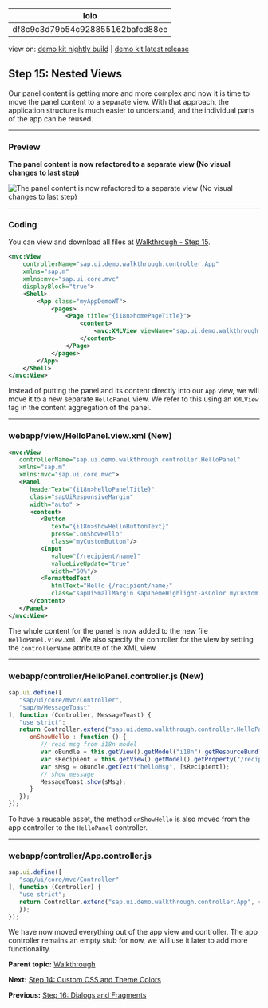 <!-- loiodf8c9c3d79b54c928855162bafcd88ee -->

| loio |
| -----|
| df8c9c3d79b54c928855162bafcd88ee |

<div id="loio">

view on: [demo kit nightly build](https://sdk.openui5.org/nightly/#/topic/df8c9c3d79b54c928855162bafcd88ee) | [demo kit latest release](https://sdk.openui5.org/topic/df8c9c3d79b54c928855162bafcd88ee)</div>

## Step 15: Nested Views

Our panel content is getting more and more complex and now it is time to move the panel content to a separate view. With that approach, the application structure is much easier to understand, and the individual parts of the app can be reused.

***

### Preview

   
  
**The panel content is now refactored to a separate view \(No visual changes to last step\)**

 ![](images/loiodc7fa7048c8b4083a9732901350a0c6d_HiRes.png "The panel content is now refactored to a separate view (No visual changes to last
               step)") 

***

### Coding

You can view and download all files at [Walkthrough - Step 15](https://sdk.openui5.org/entity/sap.m.tutorial.walkthrough/sample/sap.m.tutorial.walkthrough.15).

```xml
<mvc:View
	controllerName="sap.ui.demo.walkthrough.controller.App"
	xmlns="sap.m"
	xmlns:mvc="sap.ui.core.mvc"
	displayBlock="true">
	<Shell>
		<App class="myAppDemoWT">
			<pages>
				<Page title="{i18n>homePageTitle}">
					<content>
						<mvc:XMLView viewName="sap.ui.demo.walkthrough.view.HelloPanel"/>
					</content>
				</Page>
			</pages>
		</App>
	</Shell>
</mvc:View>

```

Instead of putting the panel and its content directly into our `App` view, we will move it to a new separate `HelloPanel` view. We refer to this using an `XMLView` tag in the content aggregation of the panel.

***

### webapp/view/HelloPanel.view.xml \(New\)

```xml
<mvc:View
   controllerName="sap.ui.demo.walkthrough.controller.HelloPanel"
   xmlns="sap.m"
   xmlns:mvc="sap.ui.core.mvc">
   <Panel
      headerText="{i18n>helloPanelTitle}"
      class="sapUiResponsiveMargin"
      width="auto" >
      <content>
         <Button
            text="{i18n>showHelloButtonText}"
            press=".onShowHello"
            class="myCustomButton"/>
         <Input
            value="{/recipient/name}"
            valueLiveUpdate="true"
            width="60%"/>
         <FormattedText
            htmlText="Hello {/recipient/name}"
            class="sapUiSmallMargin sapThemeHighlight-asColor myCustomText"/>
      </content>
   </Panel>
</mvc:View>
```

The whole content for the panel is now added to the new file `HelloPanel.view.xml`. We also specify the controller for the view by setting the `controllerName` attribute of the XML view.

***

### webapp/controller/HelloPanel.controller.js \(New\)

```js
sap.ui.define([
   "sap/ui/core/mvc/Controller",
   "sap/m/MessageToast"
], function (Controller, MessageToast) {
   "use strict";
   return Controller.extend("sap.ui.demo.walkthrough.controller.HelloPanel", {
      onShowHello : function () {
         // read msg from i18n model
         var oBundle = this.getView().getModel("i18n").getResourceBundle();
         var sRecipient = this.getView().getModel().getProperty("/recipient/name");
         var sMsg = oBundle.getText("helloMsg", [sRecipient]);
         // show message
         MessageToast.show(sMsg);
      }
   });
});
```

To have a reusable asset, the method `onShowHello` is also moved from the app controller to the `HelloPanel` controller.

***

### webapp/controller/App.controller.js

```js
sap.ui.define([
   "sap/ui/core/mvc/Controller"
], function (Controller) {
   "use strict";
   return Controller.extend("sap.ui.demo.walkthrough.controller.App", {
   });
});
```

We have now moved everything out of the app view and controller. The app controller remains an empty stub for now, we will use it later to add more functionality.

**Parent topic:** [Walkthrough](Walkthrough_3da5f4b.md "In this tutorial we will introduce you to all major development paradigms of OpenUI5.")

**Next:** [Step 14: Custom CSS and Theme Colors](Step_14_Custom_CSS_and_Theme_Colors_723f4b2.md "Sometimes we need to define some more fine-granular layouts and this is when we can use the flexibility of CSS by adding custom style classes to controls and style them as we like.")

**Previous:** [Step 16: Dialogs and Fragments](Step_16_Dialogs_and_Fragments_4da7298.md "In this step, we will take a closer look at another element which can be used to assemble views: the fragment.")

